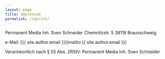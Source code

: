 ```yaml
---
layout: page
title: Impressum
permalink: /imprint/
---
```



Permanent Media Inh. Sven Schneider
Chemnitzstr. 5
38118 Braunschweig

e-Mail: [{{ site.author.email }}](mailto:{{ site.author.email }})

Verantwortlich nach § 55 Abs. 2RStV: Permanent Media Inh. Sven Schneider
